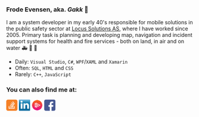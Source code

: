 ### Frode Evensen, aka. _Gakk_ 👋

I am a system developer in my early 40's responsible for mobile solutions in the public safety sector at [Locus Solutions AS](https://github.com/LocusSolutions), where I have worked since 2005. Primary task is planning and developing map, navigation and incident support systems for health and fire services - both on land, in air and on water 🚑 🚒 🚁

* Daily: `Visual Studio`, `C#`, `WPF`/`XAML` and `Xamarin`
* Often: `SQL`, `HTML` and `CSS`
* Rarely: `C++`, `JavaScript`

### You can also find me at:
<a href="https://stackoverflow.com/users/146921/frode-evensen?tab=profile" target="blank"><img src="https://github.com/Gakk/Gakk/blob/main/images/stackoverflow.png" alt="StackOverflow" height="30" /></a>
<a href="https://linkedin.com/in/FrodeEvensen" target="blank"><img src="https://github.com/Gakk/Gakk/blob/main/images/linkedin.png" alt="LinkedIn" height="30" /></a>
<a href="https://app.pluralsight.com/profile/Gakk" target="blank"><img src="https://github.com/Gakk/Gakk/blob/main/images/pluralsight.jpg" alt="Pluralsight" height="30" /></a>
<a href="https://facebook.com/frode.evensen" target="blank"><img src="https://github.com/Gakk/Gakk/blob/main/images/facebook.png" alt="Facebook" height="30" /></a>
<!-- <a href="https://twitter.com/GakkNet" target="blank"><img src="https://github.com/Gakk/Gakk/blob/main/images/twitter.png" alt="Twitter" height="30" /></a> -->
<!-- <a href="https://youtube.com/c/FrodeEvensen" target="blank"><img src="https://github.com/Gakk/Gakk/blob/main/images/youtube.png" alt="Youtube" height="30" /></a> -->
